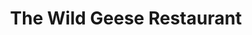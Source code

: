 ---
title: "The Wild Geese Restaurant"
address: "Main Street, Adare, Co. Limerick"
tel: "+353 (0)61 39 6451"
county: "Limerick"
category: "French Restaurants"
type: "Content"
lat: "52.56437683105469"
lng: "-8.790398597717285"
---